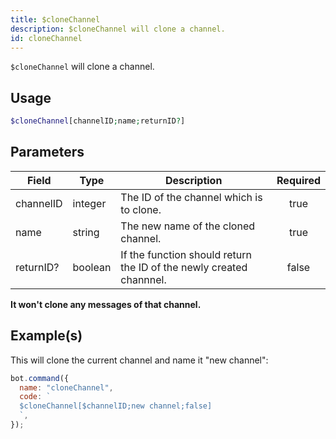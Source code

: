 ```yaml
---
title: $cloneChannel
description: $cloneChannel will clone a channel.
id: cloneChannel
---
```


`$cloneChannel` will clone a channel.

## Usage

```php
$cloneChannel[channelID;name;returnID?]
```

## Parameters

| Field     | Type    | Description                                                         | Required |
| --------- | ------- | ------------------------------------------------------------------- | :------: |
| channelID | integer | The ID of the channel which is to clone.                            |   true   |
| name      | string  | The new name of the cloned channel.                                 |   true   |
| returnID? | boolean | If the function should return the ID of the newly created channnel. |  false   |

**It won't clone any messages of that channel.**

## Example(s)

This will clone the current channel and name it "new channel":

```javascript
bot.command({
  name: "cloneChannel",
  code: `
  $cloneChannel[$channelID;new channel;false]
  `,
});
```
